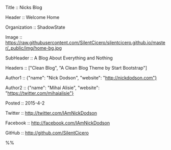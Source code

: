 Title :: Nicks Blog

Header :: Welcome Home

Organization :: ShadowState

Image :: https://raw.githubusercontent.com/SilentCicero/silentcicero.github.io/master/_public/img/home-bg.jpg

SubHeader :: A Blog About Everything and Nothing

Headers :: ["Clean Blog", "A Clean Blog Theme by Start Bootstrap"]

Author1 :: {"name": "Nick Dodson", "website": "http://nickdodson.com"}

Author2 :: {"name": "Mihai Alisie", "website": "https://twitter.com/mihaialisie"}

Posted :: 2015-4-2

Twitter :: http://twitter.com/IAmNickDodson

Facebook :: http://facebook.com/IAmNickDodson

GitHub :: http://github.com/SilentCicero

%%
